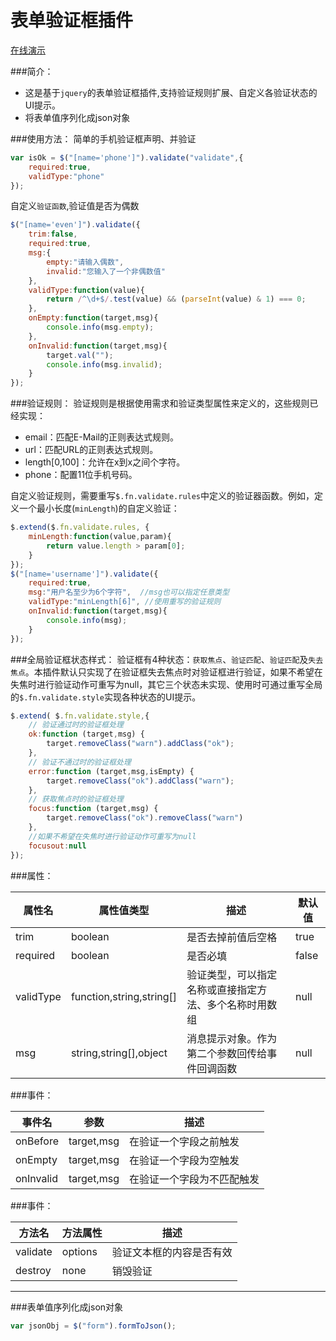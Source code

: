 # 表单验证框插件
[在线演示](http://jiesenboor.github.io/other/demo/validate/index.html) 
   
###简介：
- 这是基于`jquery`的表单验证框插件,支持验证规则扩展、自定义各验证状态的UI提示。
- 将表单值序列化成json对象

###使用方法：
简单的手机验证框声明、并验证
``` javascript
var isOk = $("[name='phone']").validate("validate",{
    required:true,
    validType:"phone"
});
```
自定义`验证函数`,验证值是否为偶数
``` javascript
$("[name='even']").validate({
    trim:false,
    required:true,
    msg:{
        empty:"请输入偶数",
        invalid:"您输入了一个非偶数值"
    },
    validType:function(value){
        return /^\d+$/.test(value) && (parseInt(value) & 1) === 0;
    },
    onEmpty:function(target,msg){
        console.info(msg.empty);
    },
    onInvalid:function(target,msg){
        target.val("");
        console.info(msg.invalid);
    }
});
```

###验证规则：
验证规则是根据使用需求和验证类型属性来定义的，这些规则已经实现：

- email：匹配E-Mail的正则表达式规则。
- url：匹配URL的正则表达式规则。
- length[0,100]：允许在x到x之间个字符。
- phone：配置11位手机号码。

自定义验证规则，需要重写`$.fn.validate.rules`中定义的验证器函数。例如，定义一个最小长度(`minLength`)的自定义验证：
``` javascript
$.extend($.fn.validate.rules, {
    minLength:function(value,param){
        return value.length > param[0];
    }
});
$("[name='username']").validate({
    required:true,
    msg:"用户名至少为6个字符",  //msg也可以指定任意类型
    validType:"minLength[6]", //使用重写的验证规则
    onInvalid:function(target,msg){
        console.info(msg);
    }
});
```

###全局验证框状态样式：
验证框有4种状态：`获取焦点`、`验证匹配`、`验证匹配`及`失去焦点`。本插件默认只实现了在验证框失去焦点时对验证框进行验证，如果不希望在失焦时进行验证动作可重写为null，其它三个状态未实现、使用时可通过重写全局的`$.fn.validate.style`实现各种状态的UI提示。
``` javascript
$.extend( $.fn.validate.style,{
    // 验证通过时的验证框处理
    ok:function (target,msg) {
        target.removeClass("warn").addClass("ok");
    },
    // 验证不通过时的验证框处理
    error:function (target,msg,isEmpty) {
        target.removeClass("ok").addClass("warn");
    },
    // 获取焦点时的验证框处理
    focus:function (target,msg) {
        target.removeClass("ok").removeClass("warn")
    },
    //如果不希望在失焦时进行验证动作可重写为null
    focusout:null
});
```

###属性：

| 属性名     |属性值类型                |描述                                           |默认值|  
| ---------- | ---------- | ---------- | ---------- |
| trim      |boolean                  |是否去掉前值后空格                               |true |
| required  |boolean                  |是否必填                                        |false |
| validType |function,string,string[] |验证类型，可以指定名称或直接指定方法、多个名称时用数组|null |
| msg       |string,string[],object   |消息提示对象。作为第二个参数回传给事件回调函数       |null |

###事件：

| 事件名     | 参数            |  描述  |
| --------- | --------- | --------- |
| onBefore  |target,msg       |在验证一个字段之前触发 |
| onEmpty   |target,msg       |在验证一个字段为空触发 |
| onInvalid |target,msg       |在验证一个字段为不匹配触发 |

###事件：

| 方法名     | 方法属性            |  描述   |
| --------- |--------- |--------- |
| validate  |options             |验证文本框的内容是否有效 |
| destroy   |none                |销毁验证 |   

-----   

###表单值序列化成json对象
```javascript
var jsonObj = $("form").formToJson();
```
